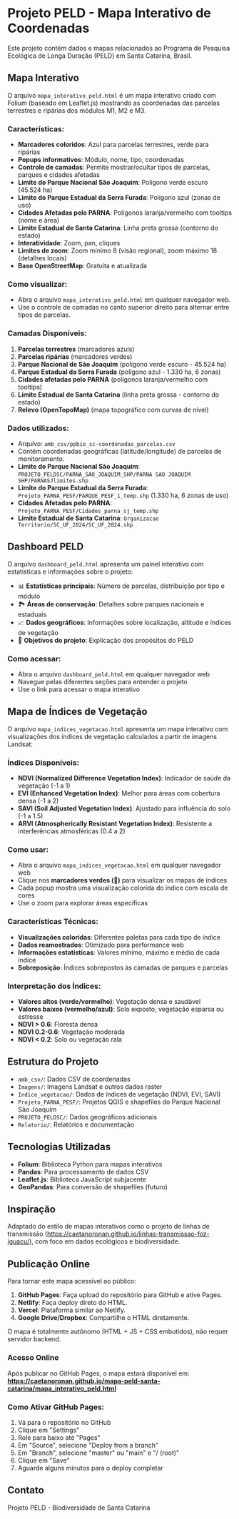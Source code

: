# Projeto PELD - Mapa Interativo de Coordenadas

Este projeto contém dados e mapas relacionados ao Programa de Pesquisa Ecológica de Longa Duração (PELD) em Santa Catarina, Brasil.

## Mapa Interativo

O arquivo `mapa_interativo_peld.html` é um mapa interativo criado com Folium (baseado em Leaflet.js) mostrando as coordenadas das parcelas terrestres e ripárias dos módulos M1, M2 e M3.

### Características:
- **Marcadores coloridos**: Azul para parcelas terrestres, verde para ripárias
- **Popups informativos**: Módulo, nome, tipo, coordenadas
- **Controle de camadas**: Permite mostrar/ocultar tipos de parcelas, parques e cidades afetadas
- **Limite do Parque Nacional São Joaquim**: Polígono verde escuro (45.524 ha)
- **Limite do Parque Estadual da Serra Furada**: Polígono azul (zonas de uso)
- **Cidades Afetadas pelo PARNA**: Polígonos laranja/vermelho com tooltips (nome e área)
- **Limite Estadual de Santa Catarina**: Linha preta grossa (contorno do estado)
- **Interatividade**: Zoom, pan, cliques
- **Limites de zoom**: Zoom mínimo 8 (visão regional), zoom máximo 18 (detalhes locais)
- **Base OpenStreetMap**: Gratuita e atualizada

### Como visualizar:
- Abra o arquivo `mapa_interativo_peld.html` em qualquer navegador web.
- Use o controle de camadas no canto superior direito para alternar entre tipos de parcelas.

### Camadas Disponíveis:
1. **Parcelas terrestres** (marcadores azuis)
2. **Parcelas ripárias** (marcadores verdes)  
3. **Parque Nacional de São Joaquim** (polígono verde escuro - 45.524 ha)
4. **Parque Estadual da Serra Furada** (polígono azul - 1.330 ha, 6 zonas)
5. **Cidades afetadas pelo PARNA** (polígonos laranja/vermelho com tooltips)
6. **Limite Estadual de Santa Catarina** (linha preta grossa - contorno do estado)
7. **Relevo (OpenTopoMap)** (mapa topográfico com curvas de nível)

### Dados utilizados:
- Arquivo: `amb_csv/ppbio_sc-coordenadas_parcelas.csv`
- Contém coordenadas geográficas (latitude/longitude) de parcelas de monitoramento.
- **Limite do Parque Nacional São Joaquim**: `PROJETO_PELDSC/PARNA_SAO_JOAQUIM_SHP/PARNA SAO JOAQUIM SHP/PARNASJlimites.shp`
- **Limite do Parque Estadual da Serra Furada**: `Projeto_PARNA_PESF/PARQUE_PESF_1_temp.shp` (1.330 ha, 6 zonas de uso)
- **Cidades Afetadas pelo PARNA**: `Projeto_PARNA_PESF/Cidades_parna_sj_temp.shp`
- **Limite Estadual de Santa Catarina**: `Organizacao Territorio/SC_UF_2024/SC_UF_2024.shp`

## Dashboard PELD

O arquivo `dashboard_peld.html` apresenta um painel interativo com estatísticas e informações sobre o projeto:

- 📊 **Estatísticas principais**: Número de parcelas, distribuição por tipo e módulo
- 🏞️ **Áreas de conservação**: Detalhes sobre parques nacionais e estaduais
- 📈 **Dados geográficos**: Informações sobre localização, altitude e índices de vegetação
- 🎯 **Objetivos do projeto**: Explicação dos propósitos do PELD

### Como acessar:
- Abra o arquivo `dashboard_peld.html` em qualquer navegador web
- Navegue pelas diferentes seções para entender o projeto
- Use o link para acessar o mapa interativo

## Mapa de Índices de Vegetação

O arquivo `mapa_indices_vegetacao.html` apresenta um mapa interativo com visualizações dos índices de vegetação calculados a partir de imagens Landsat:

### Índices Disponíveis:
- **NDVI (Normalized Difference Vegetation Index)**: Indicador de saúde da vegetação (-1 a 1)
- **EVI (Enhanced Vegetation Index)**: Melhor para áreas com cobertura densa (-1 a 2)
- **SAVI (Soil Adjusted Vegetation Index)**: Ajustado para influência do solo (-1 a 1.5)
- **ARVI (Atmospherically Resistant Vegetation Index)**: Resistente a interferências atmosféricas (0.4 a 2)

### Como usar:
- Abra o arquivo `mapa_indices_vegetacao.html` em qualquer navegador web
- Clique nos **marcadores verdes (🍃)** para visualizar os mapas de índices
- Cada popup mostra uma visualização colorida do índice com escala de cores
- Use o zoom para explorar áreas específicas

### Características Técnicas:
- **Visualizações coloridas**: Diferentes paletas para cada tipo de índice
- **Dados reamostrados**: Otimizado para performance web
- **Informações estatísticas**: Valores mínimo, máximo e médio de cada índice
- **Sobreposição**: Índices sobrepostos às camadas de parques e parcelas

### Interpretação dos Índices:
- **Valores altos (verde/vermelho)**: Vegetação densa e saudável
- **Valores baixos (vermelho/azul)**: Solo exposto, vegetação esparsa ou estresse
- **NDVI > 0.6**: Floresta densa
- **NDVI 0.2-0.6**: Vegetação moderada
- **NDVI < 0.2**: Solo ou vegetação rala

## Estrutura do Projeto

- `amb_csv/`: Dados CSV de coordenadas
- `Imagens/`: Imagens Landsat e outros dados raster
- `Indice_vegetacao/`: Dados de índices de vegetação (NDVI, EVI, SAVI)
- `Projeto_PARNA_PESF/`: Projetos QGIS e shapefiles do Parque Nacional São Joaquim
- `PROJETO_PELDSC/`: Dados geográficos adicionais
- `Relatorio/`: Relatórios e documentação

## Tecnologias Utilizadas

- **Folium**: Biblioteca Python para mapas interativos
- **Pandas**: Para processamento de dados CSV
- **Leaflet.js**: Biblioteca JavaScript subjacente
- **GeoPandas**: Para conversão de shapefiles (futuro)

## Inspiração

Adaptado do estilo de mapas interativos como o projeto de linhas de transmissão (https://caetanoronan.github.io/linhas-transmissao-foz-iguacu/), com foco em dados ecológicos e biodiversidade.

## Publicação Online

Para tornar este mapa acessível ao público:

1. **GitHub Pages**: Faça upload do repositório para GitHub e ative Pages.
2. **Netlify**: Faça deploy direto do HTML.
3. **Vercel**: Plataforma similar ao Netlify.
4. **Google Drive/Dropbox**: Compartilhe o HTML diretamente.

O mapa é totalmente autônomo (HTML + JS + CSS embutidos), não requer servidor backend.

### Acesso Online

Após publicar no GitHub Pages, o mapa estará disponível em:
**https://caetanoronan.github.io/mapa-peld-santa-catarina/mapa_interativo_peld.html**

### Como Ativar GitHub Pages:

1. Vá para o repositório no GitHub
2. Clique em "Settings" 
3. Role para baixo até "Pages"
4. Em "Source", selecione "Deploy from a branch"
5. Em "Branch", selecione "master" ou "main" e "/ (root)"
6. Clique em "Save"
7. Aguarde alguns minutos para o deploy completar

## Contato

Projeto PELD - Biodiversidade de Santa Catarina
